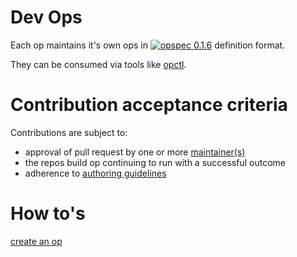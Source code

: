 # Dev Ops

Each op maintains it's own ops in [![opspec 0.1.6](https://img.shields.io/badge/opspec-0.1.6-brightgreen.svg?colorA=6b6b6b&colorB=fc16be)](https://opspec.io/0.1.6/packages.html) definition format.

They can be consumed via tools like [opctl](https://opctl.io).

# Contribution acceptance criteria

Contributions are subject to:

- approval of pull request by one or more [maintainer(s)](https://github.com/orgs/opspec-pkgs/teams/maintainers/members)
- the repos build op continuing to run with a successful outcome
- adherence to [authoring guidelines](authoring-guidelines.md)

# How to's

[create an op](how-tos.md#create-an-op)
